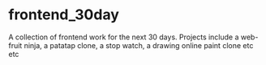 # frontend_30day
A collection of frontend work for the next 30 days. Projects include a web-fruit ninja, a patatap clone, a stop watch, a drawing online paint clone etc etc
